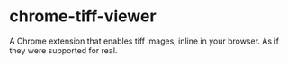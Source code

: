 # chrome-tiff-viewer
A Chrome extension that enables tiff images, inline in your browser. As if they were supported for real.
